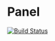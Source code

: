 # Panel
[![Build Status](https://travis-ci.org/starnetworkstudio/Panel.svg?branch=dev)](https://travis-ci.org/starnetworkstudio/Panel)
